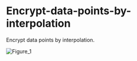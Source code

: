 # Encrypt-data-points-by-interpolation
Encrypt data points by interpolation.

![Figure_1](https://github.com/hanfei1986/Encrypt-data-points-by-interpolation/assets/59255164/da09d370-c855-4f51-87fc-16f01447183c)


